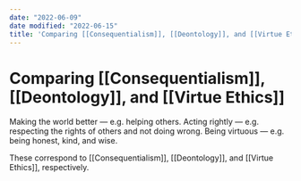 ```yaml
---
date: "2022-06-09"
date modified: "2022-06-15"
title: 'Comparing [[Consequentialism]], [[Deontology]], and [[Virtue Ethics]]'
---
```


# Comparing [[Consequentialism]], [[Deontology]], and [[Virtue Ethics]]
Making the world better — e.g. helping others.
Acting rightly — e.g. respecting the rights of others and not doing wrong.
Being virtuous — e.g. being honest, kind, and wise.

These correspond to [[Consequentialism]], [[Deontology]], and [[Virtue Ethics]], respectively.
